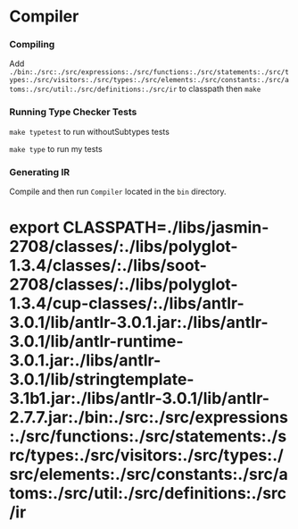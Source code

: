 # Compiler

### Compiling
Add `./bin:./src:./src/expressions:./src/functions:./src/statements:./src/types:./src/visitors:./src/types:./src/elements:./src/constants:./src/atoms:./src/util:./src/definitions:./src/ir` to classpath then `make`

### Running Type Checker Tests
`make typetest` to run withoutSubtypes tests

`make type` to run my tests

### Generating IR
Compile and then run `Compiler` located in the `bin` directory.


# export CLASSPATH=./libs/jasmin-2708/classes/:./libs/polyglot-1.3.4/classes/:./libs/soot-2708/classes/:./libs/polyglot-1.3.4/cup-classes/:./libs/antlr-3.0.1/lib/antlr-3.0.1.jar:./libs/antlr-3.0.1/lib/antlr-runtime-3.0.1.jar:./libs/antlr-3.0.1/lib/stringtemplate-3.1b1.jar:./libs/antlr-3.0.1/lib/antlr-2.7.7.jar:./bin:./src:./src/expressions:./src/functions:./src/statements:./src/types:./src/visitors:./src/types:./src/elements:./src/constants:./src/atoms:./src/util:./src/definitions:./src/ir